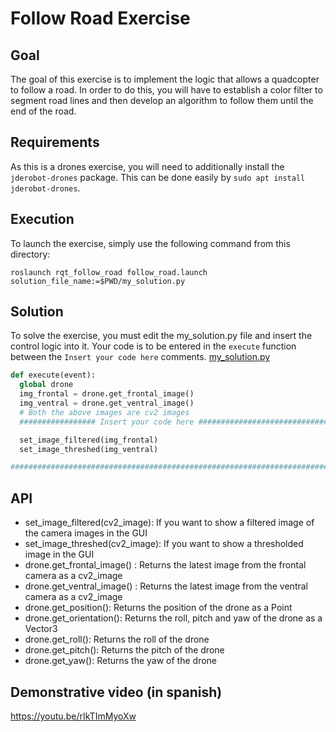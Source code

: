 # Follow Road Exercise

## Goal

The goal of this exercise is to implement the logic that allows a quadcopter to follow a road. In order to do this, you will have to establish a color filter to segment road lines and then develop an algorithm to follow them until the end of the road.

## Requirements

As this is a drones exercise, you will need to additionally install the `jderobot-drones` package. This can be done easily by `sudo apt install jderobot-drones`.

## Execution

To launch the exercise, simply use the following command from this directory:

`roslaunch rqt_follow_road follow_road.launch solution_file_name:=$PWD/my_solution.py`

## Solution

To solve the exercise, you must edit the my_solution.py file and insert the control logic into it. Your code is to be entered in the `execute` function between the `Insert your code here` comments.
[my_solution.py](my_solution.py#L49)

```python
def execute(event):
  global drone
  img_frontal = drone.get_frontal_image()
  img_ventral = drone.get_ventral_image()
  # Both the above images are cv2 images
  ################# Insert your code here #################################

  set_image_filtered(img_frontal)
  set_image_threshed(img_ventral)

#########################################################################
```

## API

* set_image_filtered(cv2_image): If you want to show a filtered image of the camera images in the GUI
* set_image_threshed(cv2_image): If you want to show a thresholded image in the GUI
* drone.get_frontal_image() : Returns the latest image from the frontal camera as a cv2_image
* drone.get_ventral_image() : Returns the latest image from the ventral camera as a cv2_image
* drone.get_position(): Returns the position of the drone as a Point
* drone.get_orientation(): Returns the roll, pitch and yaw of the drone as a Vector3
* drone.get_roll(): Returns the roll of the drone
* drone.get_pitch(): Returns the pitch of the drone
* drone.get_yaw(): Returns the yaw of the drone

## Demonstrative video (in spanish)
https://youtu.be/rIkTImMyoXw
